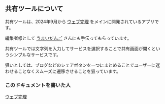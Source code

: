 
## 共有ツールについて

共有ツールは、2024年9月から [ウェブ完理](https://webfullsympathy.github.io) をメインに開発されているアプリです。

編集者様として [うまいだんご](https://umaidango.github.io) さんにも手伝ってもらっています。

共有ツールでは文字列を入力してサービスを選択することで共有画面が開くというシンプルなサービスです。

狙いとしては、ブログなどのシェアボタンを一つにまとめることでユーザーに迷わせることなくスムーズに遷移させることを狙っています。

### このドキュメントを書いた人

[ウェブ完理](https://webfullsympathy.github.io)
